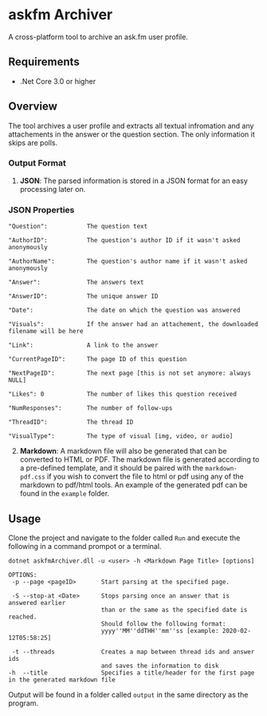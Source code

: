 # askfm Archiver
A cross-platform tool to archive an ask.fm user profile.

## Requirements
- .Net Core 3.0 or higher 

## Overview
The tool archives a user profile and extracts all textual infromation and any attachements in the answer or the question section.
The only information it skips are polls.

### Output Format
1. **JSON**: The parsed information is stored in a JSON format for an easy processing later on.
### JSON Properties

```
"Question":           The question text

"AuthorID":           The question's author ID if it wasn't asked anonymously

"AuthorName":         The question's author name if it wasn't asked anonymously

"Answer":             The answers text

"AnswerID":           The unique answer ID

"Date":               The date on which the question was answered
     
"Visuals":            If the answer had an attachement, the downloaded filename will be here

"Link":               A link to the answer

"CurrentPageID":      The page ID of this question

"NextPageID":         The next page [this is not set anymore: always NULL]

"Likes": 0            The number of likes this question received

"NumResponses":       The number of follow-ups

"ThreadID":           The thread ID

"VisualType":         The type of visual [img, video, or audio]
```

2. **Markdown**: A markdown file will also be generated that can be converted to HTML or PDF.
The markdown file is generated according to a pre-defined template, and it should be paired with the `markdown-pdf.css`
if you wish to convert the file to html or pdf using any of the markdown to pdf/html tools.
An example of the generated pdf can be found in the `example` folder.



## Usage
Clone the project and navigate to the folder called `Run` and 
execute the following in a command prompot or a terminal.
```
dotnet askfmArchiver.dll -u <user> -h <Markdown Page Title> [options]

OPTIONS:
 -p --page <pageID>       Start parsing at the specified page.
 
 -S --stop-at <Date>      Stops parsing once an answer that is answered earlier
                          than or the same as the specified date is reached.
                          Should follow the following format:
                          yyyy''MM''ddTHH''mm''ss [example: 2020-02-12T05:58:25]
 
 -t --threads             Creates a map between thread ids and answer ids 
                          and saves the information to disk
-h  --title               Specifies a title/header for the first page in the generated markdown file

 ```
 
 Output will be found in a folder called `output` in the same directory as the program.
